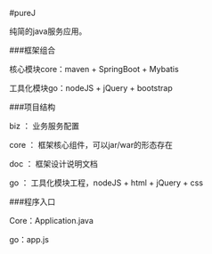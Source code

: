 #pureJ

纯简的java服务应用。

###框架组合

核心模块core：maven + SpringBoot + Mybatis

工具化模块go：nodeJS + jQuery + bootstrap

###项目结构

biz ： 业务服务配置

core ： 框架核心组件，可以jar/war的形态存在

doc ： 框架设计说明文档

go ： 工具化模块工程，nodeJS + html + jQuery + css

###程序入口

Core：Application.java

go：app.js